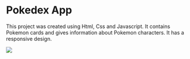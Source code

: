 <h1>Pokedex App</h1>

This project was created using Html, Css and Javascript.
 It contains Pokemon cards and gives information about Pokemon characters. 
 It has a responsive design.
</br>

![](pokedex.gif)